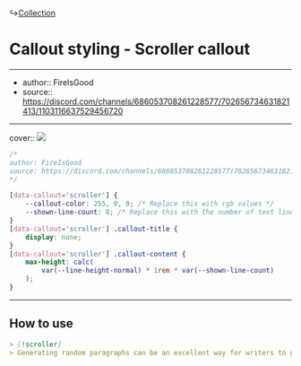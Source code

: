 ↪[Collection](Collection.md)

# Callout styling - Scroller callout

---

- author:: FireIsGood
- source:: https://discord.com/channels/686053708261228577/702656734631821413/1103116637529456720

---

cover:: ![](https://i.imgur.com/nSnLYXO.gif)

```css
/*
author: FireIsGood
source: https://discord.com/channels/686053708261228577/702656734631821413/1103116637529456720
*/

[data-callout='scroller'] {
    --callout-color: 255, 0, 0; /* Replace this with rgb values */
    --shown-line-count: 8; /* Replace this with the number of text lines to show */
}
[data-callout='scroller'] .callout-title {
    display: none;
}
[data-callout='scroller'] .callout-content {
    max-height: calc(
        var(--line-height-normal) * 1rem * var(--shown-line-count)
    );
}
```

---

## How to use

```md
> [!scroller]
> Generating random paragraphs can be an excellent way for writers to get their creative flow going at the beginning of the day. The writer has no idea what topic the random paragraph will be about when it appears. This forces the writer to use creativity to complete one of three common writing challenges. The writer can use the paragraph as the first one of a short story and build upon it. A second option is to use the random paragraph somewhere in a short story they create. The third option is to have the random paragraph be the ending paragraph in a short story. No matter which of these challenges is undertaken, the writer is forced to use creativity to incorporate the paragraph into their writing.
```
